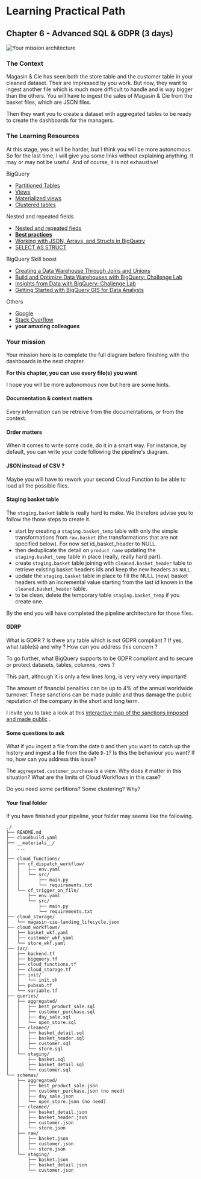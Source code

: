 # Learning Practical Path 

## Chapter 6 - Advanced SQL & GDPR (3 days)

![Your mission architecture](img/architecture_bigquery.png)

### The Context

Magasin & Cie has seen both the store table and the customer table in your cleaned dataset. Their are impressed by you work. 
But now, they want to ingest another file which is much more difficult to handle and is way bigger than the others. 
You will have to ingest the sales of Magasin & Cie from the basket files, which are JSON files. 

Then they want you to create a dataset with aggregated tables to be ready to create the dashboards for the managers. 

### The Learning Resources

At this stage, yes it will be harder, but I think you will be more autonomous. So for the last time, I will give you some links without explaining anything. It may or may not be useful. And of course, it is not exhaustive!

BigQuery
- [Partitioned Tables](https://cloud.google.com/bigquery/docs/partitioned-tables)
- [Views](https://cloud.google.com/bigquery/docs/views-intro)
- [Materialized views](https://cloud.google.com/bigquery/docs/materialized-views-create)
- [Clustered tables](https://cloud.google.com/bigquery/docs/clustered-tables)


Nested and repeated fields
- [Nested and repeated fieds](https://cloud.google.com/bigquery/docs/nested-repeated)
- [**Best practices**](https://cloud.google.com/bigquery/docs/best-practices-performance-nested)
- [Working with JSON, Arrays, and Structs in BigQuery](https://www.cloudskillsboost.google/focuses/3696?parent=catalog)
- [SELECT AS STRUCT](https://cloud.google.com/bigquery/docs/reference/standard-sql/query-syntax#select_as_struct)

BigQuery Skill boost
- [Creating a Data Warehouse Through Joins and Unions](https://www.cloudskillsboost.google/focuses/3640)
- [Build and Optimize Data Warehouses with BigQuery: Challenge Lab](https://www.cloudskillsboost.google/focuses/14341)
- [Insights from Data with BigQuery: Challenge Lab](https://www.cloudskillsboost.google/focuses/11988)
- [Getting Started with BigQuery GIS for Data Analysts](https://www.cloudskillsboost.google/focuses/17817)


Others
- [Google](https://www.google.com/) 
- [Stack Overflow](https://stackoverflow.com/)
- **your amazing colleagues**
### Your mission

Your mission here is to complete the full diagram before finishing with the dashboards in the next chapter. 

**For this chapter, you can use every file(s) you want**

I hope you will be more autonomous now but here are some hints. 

#### Documentation & context matters

Every information can be retreive from the documentations, or from the context. 

#### Order matters

When it comes to write some code, do it in a smart way. For instance, by default, you can write your code following the pipeline's diagram. 

#### JSON instead of CSV ?

Maybe you will have to rework your second Cloud Function to be able to load all the possible files. 

#### Staging basket table

The `staging.basket` table is really hard to make.
We therefore advise you to follow the those steps to create it.
- start by creating a `staging.basket_temp` table with only the simple transformations from `raw.basket` (the transformations that are not specified below). For now set id_basket_header to NULL.
- then deduplicate the detail on `product_name` updating the `staging.basket_temp` table in place (really, really hard part). 
- create `staging.basket` table joining with `cleaned.basket_header` table to retrieve existing basket headers ids and keep the new headers as `NULL`. 
- update the `staging.basket` table in place to fill the NULL (new) basket headers with an incremental value starting from the last id known in the `cleaned.basket_header` table.
- to be clean, delete the temporary table `staging.basket_temp` if you create one.

By the end you will have completed the pipeline architecture for those files.


#### GDRP

What is GDPR ? Is there any table which is not GDPR compliant ? If yes, what table(s) and why ? 
How can you address this concern ? 

To go further, what BigQuery supports to be GDPR compliant and to secure or protect datasets, tables, columns, rows ? 

This part, although it is only a few lines long, is very very very important! 

The amount of financial penalties can be up to 4% of the annual worldwide turnover. These sanctions can be made public and thus damage the public reputation of the company in the short and long term.

I invite you to take a look at this [interactive map of the sanctions imposed and made public](https://datalegaldrive.com/lentreprise/nos-outils/carte-sanctions-rgpd/) .


#### Some questions to ask 

What if you ingest a file from the date `D` and then you want to catch up the history and ingest a file from the date `D-1`?
Is this the behaviour you want? If no, how can you address this issue? 

The `aggregated.customer_purchase` is a view. Why does it matter in this situation? What are the limits of Cloud Workflows in this case? 

Do you need some partitions? Some clustering? Why?

#### Your final folder

If you have finished your pipeline, your folder may seems like the following.

```
./
├── README.md
├── cloudbuild.yaml
├── __materials__/
│   ...
│  
├── cloud_functions/
│   ├── cf_dispatch_workflow/
│   │   ├── env.yaml
│   │   └── src/
│   │       ├── main.py
│   │       └── requirements.txt
│   └── cf_trigger_on_file/
│       ├── env.yaml
│       └── src/
│           ├── main.py
│           └── requirements.txt
├── cloud_storage/
│   └── magasin-cie-landing_lifecycle.json
├── cloud_workflows/
│   ├── basket_wkf.yaml
│   ├── customer_wkf.yaml
│   └── store_wkf.yaml
├── iac/
│   ├── backend.tf
│   ├── bigquery.tf
│   ├── cloud_functions.tf
│   ├── cloud_storage.tf
│   ├── init/
│   │   └── init.sh
│   ├── pubsub.tf
│   └── variable.tf
├── queries/
│   ├── aggregated/
│   │   ├── best_product_sale.sql
│   │   ├── customer_purchase.sql
│   │   ├── day_sale.sql
│   │   └── open_store.sql
│   ├── cleaned/
│   │   ├── basket_detail.sql
│   │   ├── basket_header.sql
│   │   ├── customer.sql
│   │   └── store.sql
│   └── staging/
│       ├── basket.sql
│       ├── basket_detail.sql
│       └── customer.sql
└── schemas/
    ├── aggregated/
    │   ├── best_product_sale.json
    │   ├── customer_purchase.json (no need)
    │   ├── day_sale.json
    │   └── open_store.json (no need)
    ├── cleaned/
    │   ├── basket_detail.json
    │   ├── basket_header.json
    │   ├── customer.json
    │   └── store.json
    ├── raw/
    │   ├── basket.json
    │   ├── customer.json
    │   └── store.json
    └── staging/
        ├── basket.json
        ├── basket_detail.json
        └── customer.json
```
